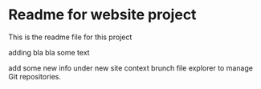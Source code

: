 # Readme for website project

This is the readme file for this project

adding bla bla some text

add some new info under new site context brunch
file explorer to manage Git repositories.
